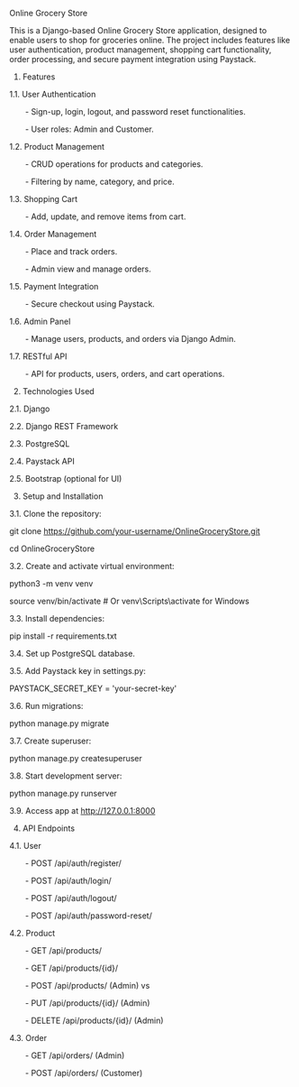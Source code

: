 Online Grocery Store 

This is a Django-based Online Grocery Store application, designed to enable users to shop for groceries online. The project includes features like user authentication, product management, shopping cart functionality, order processing, and secure payment integration using Paystack. 

 

1. Features 

1.1. User Authentication 

   - Sign-up, login, logout, and password reset functionalities. 
   
   - User roles: Admin and Customer. 

1.2. Product Management 

   - CRUD operations for products and categories. 
   
   - Filtering by name, category, and price. 

1.3. Shopping Cart 

   - Add, update, and remove items from cart. 

1.4. Order Management 

   - Place and track orders. 
   
   - Admin view and manage orders. 

1.5. Payment Integration 

   - Secure checkout using Paystack. 

1.6. Admin Panel 

   - Manage users, products, and orders via Django Admin. 

1.7. RESTful API 

   - API for products, users, orders, and cart operations. 

 

2. Technologies Used 

2.1. Django 

 2.2. Django REST Framework 
 
 2.3. PostgreSQL 
 
 2.4. Paystack API 
 
 2.5. Bootstrap (optional for UI) 

 

3. Setup and Installation 

3.1. Clone the repository: 

git clone https://github.com/your-username/OnlineGroceryStore.git 

cd OnlineGroceryStore 
 

3.2. Create and activate virtual environment: 

python3 -m venv venv 

source venv/bin/activate  # Or venv\Scripts\activate for Windows 
 

3.3. Install dependencies: 

pip install -r requirements.txt 
 

3.4. Set up PostgreSQL database. 

3.5. Add Paystack key in settings.py: 

PAYSTACK_SECRET_KEY = 'your-secret-key' 
 

3.6. Run migrations: 

python manage.py migrate 
 

3.7. Create superuser: 

python manage.py createsuperuser 
 

3.8. Start development server: 

python manage.py runserver 
 

3.9. Access app at http://127.0.0.1:8000 

 

4. API Endpoints 

4.1. User 

   - POST /api/auth/register/ 
   
   - POST /api/auth/login/ 
   
   - POST /api/auth/logout/ 
   
   - POST /api/auth/password-reset/ 

4.2. Product 

   - GET /api/products/ 
   
   - GET /api/products/{id}/ 
   
   - POST /api/products/ (Admin) vs

  
   - PUT /api/products/{id}/ (Admin) 
   
   - DELETE /api/products/{id}/ (Admin) 

4.3. Order 

   - GET /api/orders/ (Admin) 
   
   - POST /api/orders/ (Customer) 

 
